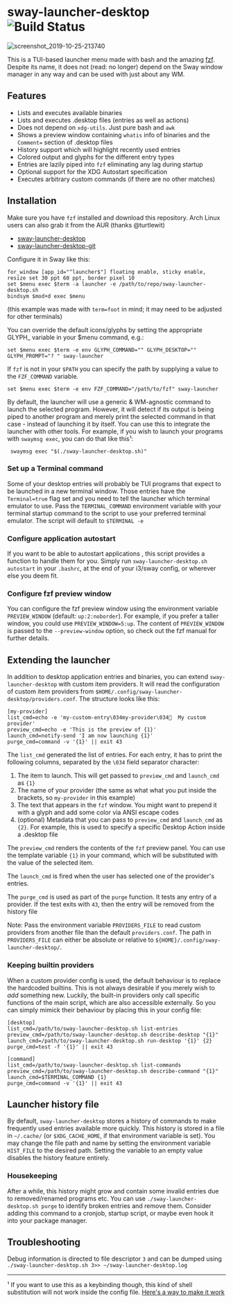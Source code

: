 # sway-launcher-desktop ![Build Status](https://github.com/Biont/sway-launcher-desktop/workflows/CI/badge.svg)

![screenshot_2019-10-25-213740](https://user-images.githubusercontent.com/4208996/67599848-3a1f3680-f771-11e9-9715-da6e943ae14e.png)

This is a TUI-based launcher menu made with bash and the amazing [fzf](https://github.com/junegunn/fzf).
Despite its name, it does not (read: no longer) depend on the Sway window manager in any way and can be used with just about any WM.

## Features
- Lists and executes available binaries
- Lists and executes .desktop files (entries as well as actions)
- Does not depend on `xdg-utils`. Just pure bash and `awk`
- Shows a preview window containing `whatis` info of binaries and the `Comment=` section of .desktop files
- History support which will highlight recently used entries
- Colored output and glyphs for the different entry types
- Entries are lazily piped into `fzf` eliminating any lag during startup
- Optional support for the XDG Autostart specification
- Executes arbitrary custom commands (if there are no other matches)

## Installation

Make sure you have `fzf` installed and download this repository. 
Arch Linux users can also grab it from the AUR (thanks @turtlewit)

* [sway-launcher-desktop](https://aur.archlinux.org/packages/sway-launcher-desktop/)
* [sway-launcher-desktop-git](https://aur.archlinux.org/packages/sway-launcher-desktop-git/)

Configure it in Sway like this:
```
for_window [app_id="^launcher$"] floating enable, sticky enable, resize set 30 ppt 60 ppt, border pixel 10
set $menu exec $term -a launcher -e /path/to/repo/sway-launcher-desktop.sh
bindsym $mod+d exec $menu
```
(this example was made with `term=foot` in mind; it may need to be adjusted for other terminals)

You can override the default icons/glyphs by setting the appropriate GLYPH_ variable in your $menu command, e.g.:
```
set $menu exec $term -e env GLYPH_COMMAND="" GLYPH_DESKTOP="" GLYPH_PROMPT="? " sway-launcher
```

If `fzf` is not in your `$PATH` you can specify the path by supplying a value to the `FZF_COMMAND` variable.
```
set $menu exec $term -e env FZF_COMMAND="/path/to/fzf" sway-launcher
```

By default, the launcher will use a generic & WM-agnostic command to launch the selected program. 
However, it will detect if its output is being piped to another program and merely print 
the selected command in that case - instead of launching it by itself. You can use this to integrate the launcher with other tools.
For example, if you wish to launch your programs with `swaymsg exec`, you can do that like this¹:

```shell
 swaymsg exec "$(./sway-launcher-desktop.sh)"
```

### Set up a Terminal command
Some of your desktop entries will probably be TUI programs that expect to be launched in a new terminal window. Those entries have the `Terminal=true` flag set and you need to tell the launcher which terminal emulator to use. Pass the `TERMINAL_COMMAND` environment variable with your terminal startup command to the script to use your preferred terminal emulator. The script will default to `$TERMINAL -e`

### Configure application autostart
If you want to be able to autostart applications , this script provides a function to handle them for you. Simply run `sway-launcher-desktop.sh autostart` in your `.bashrc`, at the end of your i3/sway config, or wherever else you deem fit.

### Configure fzf preview window
You can configure the fzf preview window using the environment variable `PREVIEW_WINDOW` (default: `up:2:noborder`). For example, if you prefer a taller window, you could use `PREVIEW_WINDOW=5:up`. The content of `PREVIEW_WINDOW` is passed to the `--preview-window` option, so check out the fzf manual for further details.

## Extending the launcher

In addition to desktop application entries and binaries, you can extend `sway-launcher-desktop` with custom item providers.
It will read the configuration of custom item providers from `$HOME/.config/sway-launcher-desktop/providers.conf`.
The structure looks like this:

```
[my-provider]
list_cmd=echo -e 'my-custom-entry\034my-provider\034  My custom provider'
preview_cmd=echo -e 'This is the preview of {1}'
launch_cmd=notify-send 'I am now launching {1}'
purge_cmd=command -v '{1}' || exit 43
```

The `list_cmd` generated the list of entries. For each entry, it has to print the following columns, separated by the `\034` field separator character:
1. The item to launch. This will get passed to `preview_cmd` and `launch_cmd` as `{1}`
2. The name of your provider (the same as what what you put inside the brackets, so `my-provider` in this example)
3. The text that appears in the `fzf` window. You might want to prepend it with a glyph and add some color via ANSI escape codes
4. (optional) Metadata that you can pass to `preview_cmd` and `launch_cmd` as `{2}`. For example, this is used to specify a specific Desktop Action inside a .desktop file

The `preview_cmd` renders the contents of the `fzf` preview panel. You can use the template variable `{1}` in your command, which will be substituted with the value of the selected item.

The `launch_cmd` is fired when the user has selected one of the provider's entries.

The `purge_cmd` is used as part of the `purge` function. It tests any entry of a provider. If the test exits with `43`, then the entry will be removed from the history file

Note: Pass the environment variable `PROVIDERS_FILE` to read custom providers from another file than the default `providers.conf`.
The path in `PROVIDERS_FILE` can either be absolute or relative to `${HOME}/.config/sway-launcher-desktop/`.


### Keeping builtin providers
When a custom provider config is used, the default behaviour is to replace the hardcoded builtins. This is not always desirable if you merely wish to *add* something new. Luckily, the built-in providers only call specific functions of the main script, which are also accessible externally.
So you can simply mimick their behaviour by placing this in your config file:

```
[desktop]
list_cmd=/path/to/sway-launcher-desktop.sh list-entries
preview_cmd=/path/to/sway-launcher-desktop.sh describe-desktop "{1}"
launch_cmd=/path/to/sway-launcher-desktop.sh run-desktop '{1}' {2}
purge_cmd=test -f '{1}' || exit 43

[command]
list_cmd=/path/to/sway-launcher-desktop.sh list-commands
preview_cmd=/path/to/sway-launcher-desktop.sh describe-command "{1}"
launch_cmd=$TERMINAL_COMMAND {1}
purge_cmd=command -v '{1}' || exit 43
```

## Launcher history file

By default, `sway-launcher-desktop` stores a history of commands to make frequently used entries available more quickly.
This history is stored in a file in `~/.cache/` (or `$XDG_CACHE_HOME`, if that environment variable is set).
You may change the file path and name by setting the environment variable `HIST_FILE` to the desired path.
Setting the variable to an empty value disables the history feature entirely.

### Housekeeping
After a while, this history might grow and contain some invalid entries due to removed/renamed programs etc.
You can use `./sway-launcher-desktop.sh purge` to identify broken entries and remove them.
Consider adding this command to a cronjob, startup script, or maybe even hook it into your package manager.


## Troubleshooting

Debug information is directed to file descriptor `3` and can be dumped using `./sway-launcher-desktop.sh 3>> ~/sway-launcher-desktop.log`

---

¹ If you want to use this as a keybinding though, this kind of shell substitution will not work inside the config file. [Here's a way to make it work](https://github.com/Biont/sway-launcher-desktop/issues/33#issuecomment-765145677)

